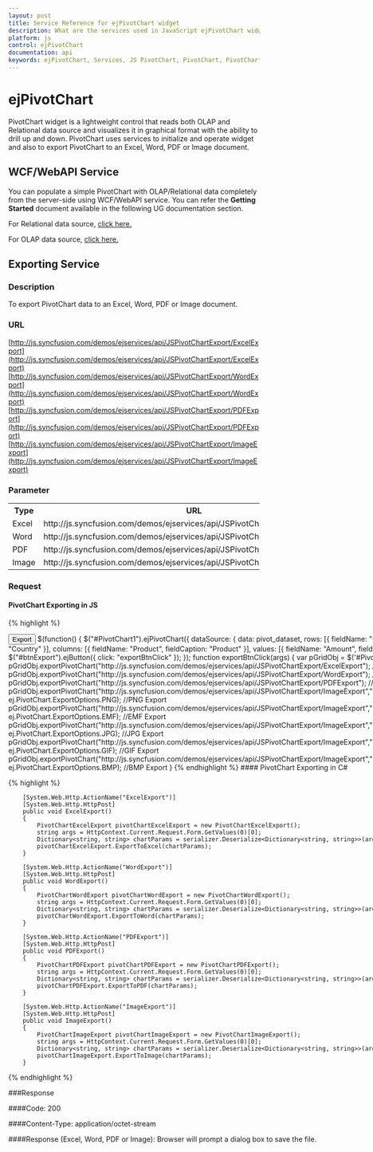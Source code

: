 ```yaml
---
layout: post
title: Service Reference for ejPivotChart widget
description: What are the services used in JavaScript ejPivotChart widget
platform: js
control: ejPivotChart
documentation: api
keywords: ejPivotChart, Services, JS PivotChart, PivotChart, PivotChart Exporting, Image Exporting
---
```


# ejPivotChart

PivotChart widget is a lightweight control that reads both OLAP and Relational data source and visualizes it in graphical format with the ability to drill up and down. PivotChart uses services to initialize and operate widget and also to export PivotChart to an Excel, Word, PDF or Image document.

## WCF/WebAPI Service
You can populate a simple PivotChart with OLAP/Relational data completely from the server-side using WCF/WebAPI service. You can refer the **Getting Started** document available in the following UG documentation section.
 
For Relational data source, [click here.](https://help.syncfusion.com/js/pivotchart/relational-getting-started#creating-a-simple-application-with-pivotchart-and-relational-datasource-server-mode)

For OLAP data source, [click here.](https://help.syncfusion.com/js/pivotchart/olap-getting-started#creating-a-simple-application-with-pivotchart-and-olap-datasource-server-mode)
 
## Exporting Service

### Description

To export PivotChart data to an Excel, Word, PDF or Image document.

### URL

[http://js.syncfusion.com/demos/ejservices/api/JSPivotChartExport/ExcelExport](http://js.syncfusion.com/demos/ejservices/api/JSPivotChartExport/ExcelExport)
[http://js.syncfusion.com/demos/ejservices/api/JSPivotChartExport/WordExport](http://js.syncfusion.com/demos/ejservices/api/JSPivotChartExport/WordExport)
[http://js.syncfusion.com/demos/ejservices/api/JSPivotChartExport/PDFExport](http://js.syncfusion.com/demos/ejservices/api/JSPivotChartExport/PDFExport)
[http://js.syncfusion.com/demos/ejservices/api/JSPivotChartExport/ImageExport](http://js.syncfusion.com/demos/ejservices/api/JSPivotChartExport/ImageExport)

### Parameter
<table>
   <th>Type</th>
   <th>URL </th>
   <th>MultipleExport </th>
   <tr>
      <td>Excel</td>
      <td>http://js.syncfusion.com/demos/ejservices/api/JSPivotChartExport/ExcelExport</td>
      <td>False</td>
   </tr>
   <tr>
      <td>Word</td>
      <td>http://js.syncfusion.com/demos/ejservices/api/JSPivotChartExport/WordExport</td>
      <td>False</td>
   </tr>
   <tr>
      <td>PDF</td>
      <td>http://js.syncfusion.com/demos/ejservices/api/JSPivotChartExport/PDFExport</td>
      <td>False</td>
   </tr>
   <tr>
      <td>Image</td>
      <td>http://js.syncfusion.com/demos/ejservices/api/JSPivotChartExport/ImageExport</td>
      <td>False</td>
   </tr>
</table>

### Request

#### PivotChart Exporting in JS

{% highlight %}
<div id="PivotChart1" style="min-height: 275px; min-width: 525px; height: 460px; width: 950px">
<button id="btnExport">Export</button>
 $(function() {
     $("#PivotChart1").ejPivotChart({
         dataSource: {
             data: pivot_dataset,
             rows: [{
                 fieldName: "Country",
                 fieldCaption: "Country"
             }],
             columns: [{
                 fieldName: "Product",
                 fieldCaption: "Product"
             }],
             values: [{
                 fieldName: "Amount",
                 fieldCaption: "Amount"
             }]
         }
     });
     $("#btnExport").ejButton({
           click: "exportBtnClick"
     });
 });
     function exportBtnClick(args)
     {
        var pGridObj = $('#PivotChart1').data("ejPivotChart");
        pGridObj.exportPivotChart("http://js.syncfusion.com/demos/ejservices/api/JSPivotChartExport/ExcelExport");  //Excel Export
        pGridObj.exportPivotChart("http://js.syncfusion.com/demos/ejservices/api/JSPivotChartExport/WordExport");   //Word Export
        pGridObj.exportPivotChart("http://js.syncfusion.com/demos/ejservices/api/JSPivotChartExport/PDFExport");    //PDF Export
        pGridObj.exportPivotChart("http://js.syncfusion.com/demos/ejservices/api/JSPivotChartExport/ImageExport","PivotChart", ej.PivotChart.ExportOptions.PNG); //PNG Export
        pGridObj.exportPivotChart("http://js.syncfusion.com/demos/ejservices/api/JSPivotChartExport/ImageExport","PivotChart", ej.PivotChart.ExportOptions.EMF); //EMF Export
        pGridObj.exportPivotChart("http://js.syncfusion.com/demos/ejservices/api/JSPivotChartExport/ImageExport","PivotChart", ej.PivotChart.ExportOptions.JPG); //JPG Export
        pGridObj.exportPivotChart("http://js.syncfusion.com/demos/ejservices/api/JSPivotChartExport/ImageExport","PivotChart", ej.PivotChart.ExportOptions.GIF); //GIF Export
        pGridObj.exportPivotChart("http://js.syncfusion.com/demos/ejservices/api/JSPivotChartExport/ImageExport","PivotChart", ej.PivotChart.ExportOptions.BMP); //BMP Export
     }
{% endhighlight %}
#### PivotChart Exporting in C# 

{% highlight %}

        [System.Web.Http.ActionName("ExcelExport")]
        [System.Web.Http.HttpPost]
        public void ExcelExport()
        {
            PivotChartExcelExport pivotChartExcelExport = new PivotChartExcelExport();
            string args = HttpContext.Current.Request.Form.GetValues(0)[0];
            Dictionary<string, string> chartParams = serializer.Deserialize<Dictionary<string, string>>(args);
            pivotChartExcelExport.ExportToExcel(chartParams);
        }

        [System.Web.Http.ActionName("WordExport")]
        [System.Web.Http.HttpPost]
        public void WordExport()
        {
            PivotChartWordExport pivotChartWordExport = new PivotChartWordExport();
            string args = HttpContext.Current.Request.Form.GetValues(0)[0];
            Dictionary<string, string> chartParams = serializer.Deserialize<Dictionary<string, string>>(args);
            pivotChartWordExport.ExportToWord(chartParams);
        }

        [System.Web.Http.ActionName("PDFExport")]
        [System.Web.Http.HttpPost]
        public void PDFExport()
        {
            PivotChartPDFExport pivotChartPDFExport = new PivotChartPDFExport();
            string args = HttpContext.Current.Request.Form.GetValues(0)[0];
            Dictionary<string, string> chartParams = serializer.Deserialize<Dictionary<string, string>>(args);
            pivotChartPDFExport.ExportToPDF(chartParams);
        }

        [System.Web.Http.ActionName("ImageExport")]
        [System.Web.Http.HttpPost]
        public void ImageExport()
        {
            PivotChartImageExport pivotChartImageExport = new PivotChartImageExport();
            string args = HttpContext.Current.Request.Form.GetValues(0)[0];
            Dictionary<string, string> chartParams = serializer.Deserialize<Dictionary<string, string>>(args);
            pivotChartImageExport.ExportToImage(chartParams);
        }  
{% endhighlight %}
 
###Response

####Code: 200

####Content-Type: application/octet-stream

####Response (Excel, Word, PDF or Image):
Browser will prompt a dialog box to save the file.


